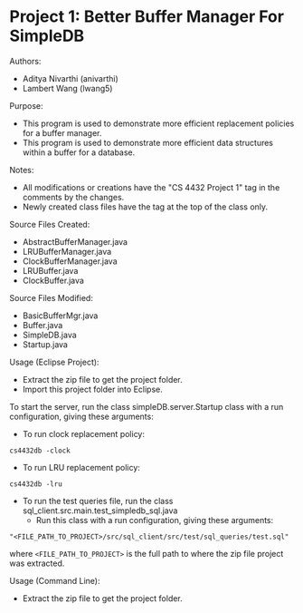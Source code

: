 Project 1: Better Buffer Manager For SimpleDB
====================================

Authors:
* Aditya Nivarthi (anivarthi)
* Lambert Wang (lwang5)

Purpose:
* This program is used to demonstrate more efficient replacement policies for a buffer manager.
* This program is used to demonstrate more efficient data structures within a buffer for a database.

Notes:
* All modifications or creations have the "CS 4432 Project 1" tag in the comments by the changes.
* Newly created class files have the tag at the top of the class only.

Source Files Created:
* AbstractBufferManager.java
* LRUBufferManager.java
* ClockBufferManager.java
* LRUBuffer.java
* ClockBuffer.java

Source Files Modified:
* BasicBufferMgr.java
* Buffer.java
* SimpleDB.java
* Startup.java

Usage (Eclipse Project):
* Extract the zip file to get the project folder.
* Import this project folder into Eclipse.

To start the server, run the class simpleDB.server.Startup class with a run configuration, giving these arguments:
* To run clock replacement policy:
```
cs4432db -clock
```
* To run LRU replacement policy:
```
cs4432db -lru
```
* To run the test queries file, run the class sql_client.src.main.test_simpledb_sql.java
  * Run this class with a run configuration, giving these arguments:
```
"<FILE_PATH_TO_PROJECT>/src/sql_client/src/test/sql_queries/test.sql"
```
where `<FILE_PATH_TO_PROJECT>` is the full path to where the zip file project was extracted.

Usage (Command Line):
* Extract the zip file to get the project folder.
